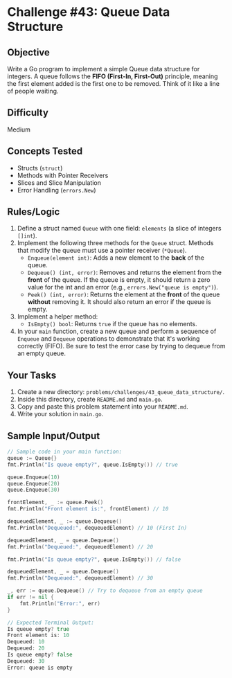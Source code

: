 # Challenge #43: Queue Data Structure

## Objective
Write a Go program to implement a simple Queue data structure for integers. A queue follows the **FIFO (First-In, First-Out)** principle, meaning the first element added is the first one to be removed. Think of it like a line of people waiting.

## Difficulty
Medium

## Concepts Tested
* Structs (`struct`)
* Methods with Pointer Receivers
* Slices and Slice Manipulation
* Error Handling (`errors.New`)

## Rules/Logic
1.  Define a struct named `Queue` with one field: `elements` (a slice of integers `[]int`).
2.  Implement the following three methods for the `Queue` struct. Methods that modify the queue must use a pointer receiver (`*Queue`).
    * `Enqueue(element int)`: Adds a new element to the **back** of the queue.
    * `Dequeue() (int, error)`: Removes and returns the element from the **front** of the queue. If the queue is empty, it should return a zero value for the int and an error (e.g., `errors.New("queue is empty")`).
    * `Peek() (int, error)`: Returns the element at the **front** of the queue **without** removing it. It should also return an error if the queue is empty.
3.  Implement a helper method:
    * `IsEmpty() bool`: Returns `true` if the queue has no elements.
4.  In your `main` function, create a new queue and perform a sequence of `Enqueue` and `Dequeue` operations to demonstrate that it's working correctly (FIFO). Be sure to test the error case by trying to dequeue from an empty queue.

## Your Tasks
1.  Create a new directory: `problems/challenges/43_queue_data_structure/`.
2.  Inside this directory, create `README.md` and `main.go`.
3.  Copy and paste this problem statement into your `README.md`.
4.  Write your solution in `main.go`.

## Sample Input/Output

```go
// Sample code in your main function:
queue := Queue{}
fmt.Println("Is queue empty?", queue.IsEmpty()) // true

queue.Enqueue(10)
queue.Enqueue(20)
queue.Enqueue(30)

frontElement, _ := queue.Peek()
fmt.Println("Front element is:", frontElement) // 10

dequeuedElement, _ := queue.Dequeue()
fmt.Println("Dequeued:", dequeuedElement) // 10 (First In)

dequeuedElement, _ = queue.Dequeue()
fmt.Println("Dequeued:", dequeuedElement) // 20

fmt.Println("Is queue empty?", queue.IsEmpty()) // false

dequeuedElement, _ = queue.Dequeue()
fmt.Println("Dequeued:", dequeuedElement) // 30

_, err := queue.Dequeue() // Try to dequeue from an empty queue
if err != nil {
    fmt.Println("Error:", err)
}

// Expected Terminal Output:
Is queue empty? true
Front element is: 10
Dequeued: 10
Dequeued: 20
Is queue empty? false
Dequeued: 30
Error: queue is empty